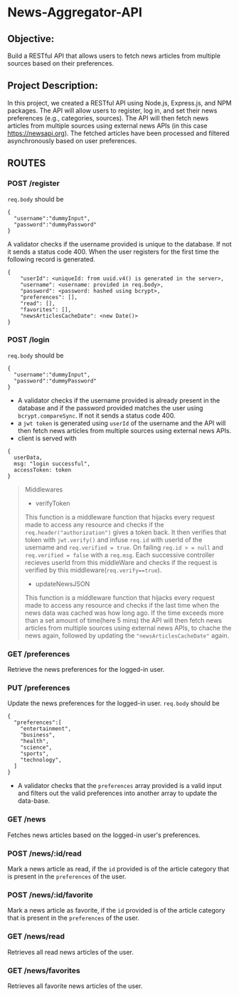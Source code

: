 ﻿# News-Aggregator-API
## Objective: 
Build a RESTful API that allows users to fetch news articles from multiple sources based on their preferences.

## Project Description: 
In this project, we created a RESTful API using Node.js, Express.js, and NPM packages. The API will allow users to register, log in, and set their news preferences (e.g., categories, sources). The API will then fetch news articles from multiple sources using external news APIs (in this case https://newsapi.org). The fetched articles have been processed and filtered asynchronously based on user preferences.

## ROUTES
### POST /register
```req.body``` should be
```
{
  "username":"dummyInput",
  "password":"dummyPassword"
}
```
A validator checks if the username provided is unique to the database. If not it sends a status code 400. When the user registers for the first time the following record is generated.
```
{
    "userId": <uniqueId: from uuid.v4() is generated in the server>,
    "username": <username: provided in req.body>,
    "password": <password: hashed using bcrypt>,
    "preferences": [],
    "read": [],
    "favorites": [],
    "newsArticlesCacheDate": <new Date()>
}

```

### POST /login
```req.body``` should be
```
{
  "username":"dummyInput",
  "password":"dummyPassword"
}
```
* A validator checks if the username provided is already present in the database and if the password provided matches the user using ```bcrypt.compareSync```. If not it sends a status code 400. 
* a ```jwt token``` is generated using ```userId``` of the username and the API will then fetch news articles from multiple sources using external news APIs.
* client is served with 
```
{ 
  userData, 
  msg: "login successful", 
  accessToken: token
}
```

> Middlewares
> * verifyToken
>
> This function is a middleware function that hijacks every request made to access any resource and checks if the ```req.header("authorization")``` gives a token
> back. It then verifies that token with ```jwt.verify()``` and infuse ```req.id``` with userId of the username and ```req.verified = true```. On failing ```req.id > = null``` and ```req.verified = false``` with a ```req.msg```. Each successive controller recieves userId from this middleWare and checks if the request is
> verified by this middleware(```req.verify==true```).
>
> * updateNewsJSON
>
> This function is a middleware function that hijacks every request made to access any resource and checks if the last time when the news data was cached was how
> long ago. If the time exceeds more than a set amount of time(here 5 mins) the API will then fetch news articles from multiple sources using external news APIs,
> to chache the news again, followed by updating the ```"newsArticlesCacheDate"``` again.


### GET /preferences
Retrieve the news preferences for the logged-in user.

### PUT /preferences 
Update the news preferences for the logged-in user.
```req.body``` should be
```
{
  "preferences":[
    "entertainment",
    "business",
    "health",
    "science",
    "sports",
    "technology",
  ]
}
```
* A validator checks that the ```preferences``` array provided is a valid input and filters out the valid preferences into another array to update the data-base.

### GET /news
Fetches news articles based on the logged-in user's preferences.

### POST /news/:id/read 
Mark a news article as read, if the ```id``` provided is of the article category that is present in the ```preferences``` of the user.

### POST /news/:id/favorite
Mark a news article as favorite, if the ```id``` provided is of the article category that is present in the ```preferences``` of the user.

### GET /news/read
Retrieves all read news articles of the user.

### GET /news/favorites
Retrieves all favorite news articles of the user.
